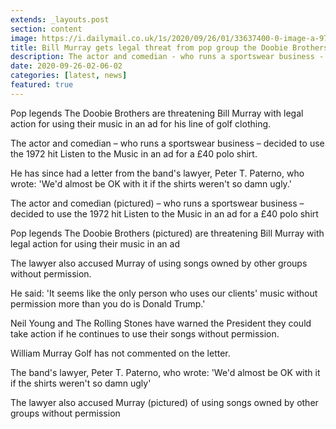 ```yaml
---
extends: _layouts.post
section: content
image: https://i.dailymail.co.uk/1s/2020/09/26/01/33637400-0-image-a-97_1601081308070.jpg 
title: Bill Murray gets legal threat from pop group the Doobie Brothers for using song in an polo shirt ad 
description: The actor and comedian - who runs a sportswear business - decided to use the 1972 hit Listen to the Music in an ad for a £40 polo shirt. 
date: 2020-09-26-02-06-02 
categories: [latest, news] 
featured: true 
--- 
```

Pop legends The Doobie Brothers are threatening Bill Murray with legal action for using their music in an ad for his line of golf clothing.

The actor and comedian – who runs a sportswear business – decided to use the 1972 hit Listen to the Music in an ad for a £40 polo shirt.

He has since had a letter from the band's lawyer, Peter T. Paterno, who wrote: 'We'd almost be OK with it if the shirts weren't so damn ugly.'

The actor and comedian (pictured) – who runs a sportswear business – decided to use the 1972 hit Listen to the Music in an ad for a £40 polo shirt

Pop legends The Doobie Brothers (pictured) are threatening Bill Murray with legal action for using their music in an ad

The lawyer also accused Murray of using songs owned by other groups without permission. 

He said: 'It seems like the only person who uses our clients' music without permission more than you do is Donald Trump.' 

Neil Young and The Rolling Stones have warned the President they could take action if he continues to use their songs without permission.

William Murray Golf has not commented on the letter.

The band's lawyer, Peter T. Paterno, who wrote: 'We'd almost be OK with it if the shirts weren't so damn ugly'

The lawyer also accused Murray (pictured) of using songs owned by other groups without permission

